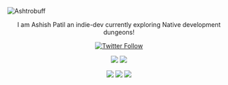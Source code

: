 ![Ashtrobuff](https://github.com/user-attachments/assets/6724ec7b-e699-4fce-9c78-ca1805916da5)

<p align="center">
   I am Ashish Patil an indie-dev currently exploring Native development dungeons!
</p>

<p align="center">
  <a href="https://twitter.com/ashtrobuff" target="_blank">
  <img alt="Twitter Follow" src="https://img.shields.io/twitter/follow/ashtrobuff?style=social">
  </a>
  <br/>
</p>

 <p align="center">
    <img src="https://img.shields.io/badge/TypeScript-007ACC?style=for-the-badge&logo=typescript&logoColor=white" />
    <img src="https://img.shields.io/badge/JavaScript-F7DF1E?style=for-the-badge&logo=javascript&logoColor=black" />
</p>

<p align="center">
    <img src="https://img.shields.io/badge/React-20232A?style=for-the-badge&logo=react&logoColor=61DAFB" />
    <img src="https://img.shields.io/badge/Node.js-43853D?style=for-the-badge&logo=node.js&logoColor=white" />
    <img src="https://img.shields.io/badge/ReactNative-20232A?style=for-the-badge&logo=react&logoColor=61DAFB" />
    
</p>
